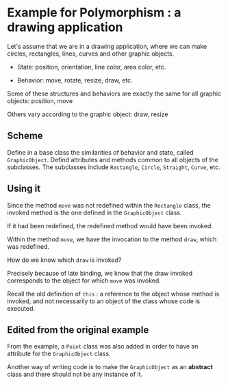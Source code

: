 # Example for Polymorphism : a drawing application

Let's assume that we are in a drawing application, where we can make circles, rectangles, lines, curves and other graphic objects. 

- State: position, orientation, line color, area color, etc.

- Behavior: move, rotate, resize, draw, etc.

Some of these structures and behaviors are exactly the same for all graphic objects: position, move

Others vary according to the graphic object: draw, resize

## Scheme

Define in a base class the similarities of behavior and state, called `GraphicObject`. Defind attributes and methods common to all objects of the subclasses. The subclasses include `Rectangle`, `Circle`, `Straight`, `Curve`, etc.

## Using it

Since the method `move` was not redefined within the `Rectangle` class, the invoked method is the one defined in the `GraphicObject` class.

If it had been redefined, the redefined method would have been invoked.

Within the method `move`, we have the invocation to the method `draw`, which was redefined.

How do we know which `draw` is invoked?

Precisely because of late binding, we know that the draw invoked corresponds to the object for which `move` was invoked.

Recall the old definition of `this` : a reference to the object whose method is invoked, and not necessarily to an object of the class whose code is executed.

## Edited from the original example

From the example, a `Point` class was also added in order to have an attribute for the `GraphicObject` class.

Another way of writing code is to make the `GraphicObject` as an **abstract** class and there should not be any instance of it.

